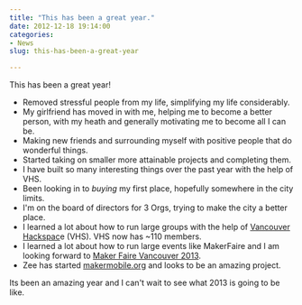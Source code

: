 ```yaml
---
title: "This has been a great year."
date: 2012-12-18 19:14:00
categories:
- News
slug: this-has-been-a-great-year

---
```


This has been a great year!
<ul>
	<li><span style="line-height: 16px;" data-mce-mark="1">Removed stressful people from my life, simplifying my life considerably. </span></li>
	<li>My girlfriend has moved in with me, helping me to become a better person, with my heath and generally motivating me to become all I can be.</li>
	<li>Making new friends and surrounding myself with positive people that do wonderful things.</li>
	<li>Started taking on smaller more attainable projects and completing them.</li>
	<li>I have built so many interesting things over the past year with the help of VHS.</li>
	<li>Been looking in to <em>buying</em> my first place, hopefully somewhere in the city limits.</li>
	<li>I'm on the board of directors for 3 Orgs, trying to make the city a better place.</li>
	<li>I learned a lot about how to run large groups with the help of <a href="http://vancouver.hackspace.ca/">Vancouver Hackspac</a>e (VHS). VHS now has ~110 members.</li>
	<li>I learned a lot about how to run large events like MakerFaire and I am looking forward to <a href="http://makerfaire.ca/">Maker Faire Vancouver 2013</a>.</li>
	<li>Zee has started <a href="http://makermobile.org/">makermobile.org</a> and looks to be an amazing project.</li>
</ul>
Its been an amazing year and I can't wait to see what 2013 is going to be like.
